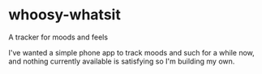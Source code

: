 whoosy-whatsit
==============

A tracker for moods and feels

I've wanted a simple phone app to track moods and such for a while now, and nothing currently available is satisfying so I'm building my own.
